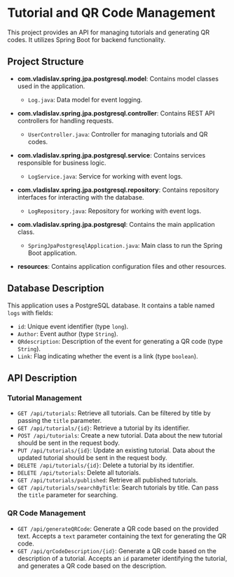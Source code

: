 # Tutorial and QR Code Management

This project provides an API for managing tutorials and generating QR codes. It utilizes Spring Boot for backend functionality.

## Project Structure

- **com.vladislav.spring.jpa.postgresql.model**: Contains model classes used in the application.
  - `Log.java`: Data model for event logging.

- **com.vladislav.spring.jpa.postgresql.controller**: Contains REST API controllers for handling requests.
  - `UserController.java`: Controller for managing tutorials and QR codes.

- **com.vladislav.spring.jpa.postgresql.service**: Contains services responsible for business logic.
  - `LogService.java`: Service for working with event logs.

- **com.vladislav.spring.jpa.postgresql.repository**: Contains repository interfaces for interacting with the database.
  - `LogRepository.java`: Repository for working with event logs.

- **com.vladislav.spring.jpa.postgresql**: Contains the main application class.
  - `SpringJpaPostgresqlApplication.java`: Main class to run the Spring Boot application.

- **resources**: Contains application configuration files and other resources.

## Database Description

This application uses a PostgreSQL database. It contains a table named `logs` with fields:

- `id`: Unique event identifier (type `long`).
- `Author`: Event author (type `String`).
- `QRdescription`: Description of the event for generating a QR code (type `String`).
- `Link`: Flag indicating whether the event is a link (type `boolean`).

## API Description

### Tutorial Management

- `GET /api/tutorials`: Retrieve all tutorials. Can be filtered by title by passing the `title` parameter.
- `GET /api/tutorials/{id}`: Retrieve a tutorial by its identifier.
- `POST /api/tutorials`: Create a new tutorial. Data about the new tutorial should be sent in the request body.
- `PUT /api/tutorials/{id}`: Update an existing tutorial. Data about the updated tutorial should be sent in the request body.
- `DELETE /api/tutorials/{id}`: Delete a tutorial by its identifier.
- `DELETE /api/tutorials`: Delete all tutorials.
- `GET /api/tutorials/published`: Retrieve all published tutorials.
- `GET /api/tutorials/searchByTitle`: Search tutorials by title. Can pass the `title` parameter for searching.

### QR Code Management

- `GET /api/generateQRCode`: Generate a QR code based on the provided text. Accepts a `text` parameter containing the text for generating the QR code.
- `GET /api/qrCodeDescription/{id}`: Generate a QR code based on the description of a tutorial. Accepts an `id` parameter identifying the tutorial, and generates a QR code based on the description.

